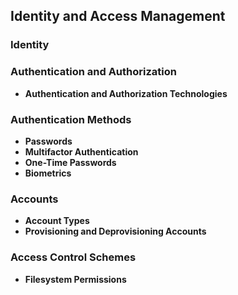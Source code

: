 ## Identity and Access Management
### Identity
### Authentication and Authorization
* **Authentication and Authorization Technologies**
### Authentication Methods
* **Passwords**
* **Multifactor Authentication**
* **One-Time Passwords**
* **Biometrics**
### Accounts
* **Account Types**
* **Provisioning and Deprovisioning Accounts**
### Access Control Schemes
* **Filesystem Permissions**
